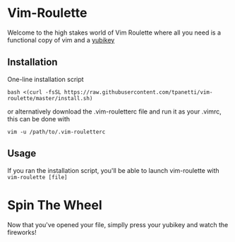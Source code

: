 # Vim-Roulette
Welcome to the high stakes world of Vim Roulette where all you need is a functional copy of vim and
a [yubikey](https://www.yubico.com/)

## Installation
One-line installation script
```
bash <(curl -fsSL https://raw.githubusercontent.com/tpanetti/vim-roulette/master/install.sh)
```

or alternatively download the .vim-rouletterc file and run it as your .vimrc, this can be done with
```
vim -u /path/to/.vim-rouletterc
```
## Usage
If you ran the installation script, you'll be able to launch vim-roulette with `vim-roulette [file]`

# Spin The Wheel
Now that you've opened your file, simplly press your yubikey and watch the fireworks!
